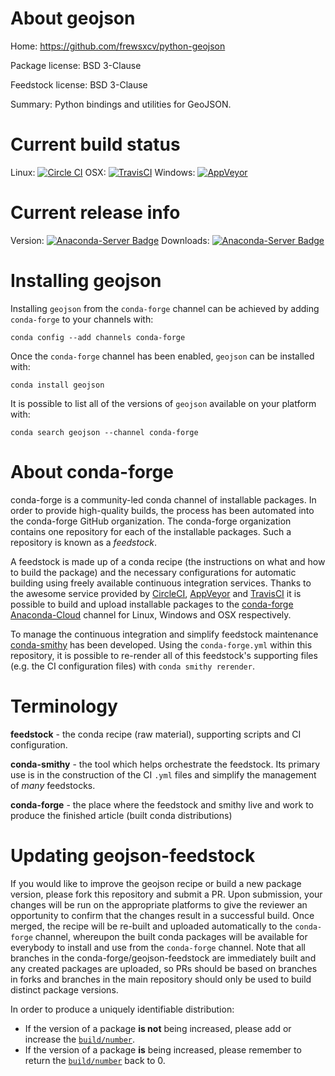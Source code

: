 About geojson
=============

Home: https://github.com/frewsxcv/python-geojson

Package license: BSD 3-Clause

Feedstock license: BSD 3-Clause

Summary: Python bindings and utilities for GeoJSON.



Current build status
====================

Linux: [![Circle CI](https://circleci.com/gh/conda-forge/geojson-feedstock.svg?style=shield)](https://circleci.com/gh/conda-forge/geojson-feedstock)
OSX: [![TravisCI](https://travis-ci.org/conda-forge/geojson-feedstock.svg?branch=master)](https://travis-ci.org/conda-forge/geojson-feedstock)
Windows: [![AppVeyor](https://ci.appveyor.com/api/projects/status/github/conda-forge/geojson-feedstock?svg=True)](https://ci.appveyor.com/project/conda-forge/geojson-feedstock/branch/master)

Current release info
====================
Version: [![Anaconda-Server Badge](https://anaconda.org/conda-forge/geojson/badges/version.svg)](https://anaconda.org/conda-forge/geojson)
Downloads: [![Anaconda-Server Badge](https://anaconda.org/conda-forge/geojson/badges/downloads.svg)](https://anaconda.org/conda-forge/geojson)

Installing geojson
==================

Installing `geojson` from the `conda-forge` channel can be achieved by adding `conda-forge` to your channels with:

```
conda config --add channels conda-forge
```

Once the `conda-forge` channel has been enabled, `geojson` can be installed with:

```
conda install geojson
```

It is possible to list all of the versions of `geojson` available on your platform with:

```
conda search geojson --channel conda-forge
```


About conda-forge
=================

conda-forge is a community-led conda channel of installable packages.
In order to provide high-quality builds, the process has been automated into the
conda-forge GitHub organization. The conda-forge organization contains one repository
for each of the installable packages. Such a repository is known as a *feedstock*.

A feedstock is made up of a conda recipe (the instructions on what and how to build
the package) and the necessary configurations for automatic building using freely
available continuous integration services. Thanks to the awesome service provided by
[CircleCI](https://circleci.com/), [AppVeyor](http://www.appveyor.com/)
and [TravisCI](https://travis-ci.org/) it is possible to build and upload installable
packages to the [conda-forge](https://anaconda.org/conda-forge)
[Anaconda-Cloud](http://docs.anaconda.org/) channel for Linux, Windows and OSX respectively.

To manage the continuous integration and simplify feedstock maintenance
[conda-smithy](http://github.com/conda-forge/conda-smithy) has been developed.
Using the ``conda-forge.yml`` within this repository, it is possible to re-render all of
this feedstock's supporting files (e.g. the CI configuration files) with ``conda smithy rerender``.


Terminology
===========

**feedstock** - the conda recipe (raw material), supporting scripts and CI configuration.

**conda-smithy** - the tool which helps orchestrate the feedstock.
                   Its primary use is in the construction of the CI ``.yml`` files
                   and simplify the management of *many* feedstocks.

**conda-forge** - the place where the feedstock and smithy live and work to
                  produce the finished article (built conda distributions)


Updating geojson-feedstock
==========================

If you would like to improve the geojson recipe or build a new
package version, please fork this repository and submit a PR. Upon submission,
your changes will be run on the appropriate platforms to give the reviewer an
opportunity to confirm that the changes result in a successful build. Once
merged, the recipe will be re-built and uploaded automatically to the
`conda-forge` channel, whereupon the built conda packages will be available for
everybody to install and use from the `conda-forge` channel.
Note that all branches in the conda-forge/geojson-feedstock are
immediately built and any created packages are uploaded, so PRs should be based
on branches in forks and branches in the main repository should only be used to
build distinct package versions.

In order to produce a uniquely identifiable distribution:
 * If the version of a package **is not** being increased, please add or increase
   the [``build/number``](http://conda.pydata.org/docs/building/meta-yaml.html#build-number-and-string).
 * If the version of a package **is** being increased, please remember to return
   the [``build/number``](http://conda.pydata.org/docs/building/meta-yaml.html#build-number-and-string)
   back to 0.
